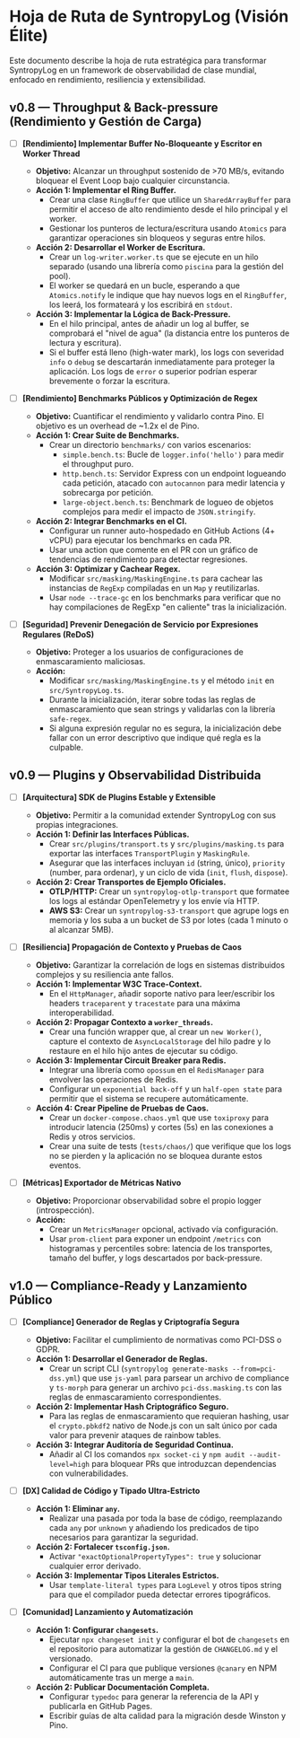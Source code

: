 # Hoja de Ruta de SyntropyLog (Visión Élite)

Este documento describe la hoja de ruta estratégica para transformar SyntropyLog en un framework de observabilidad de clase mundial, enfocado en rendimiento, resiliencia y extensibilidad.

## v0.8 — Throughput & Back-pressure (Rendimiento y Gestión de Carga)

- [ ] **[Rendimiento] Implementar Buffer No-Bloqueante y Escritor en Worker Thread**
  - **Objetivo:** Alcanzar un throughput sostenido de >70 MB/s, evitando bloquear el Event Loop bajo cualquier circunstancia.
  - **Acción 1: Implementar el Ring Buffer.**
    - Crear una clase `RingBuffer` que utilice un `SharedArrayBuffer` para permitir el acceso de alto rendimiento desde el hilo principal y el worker.
    - Gestionar los punteros de lectura/escritura usando `Atomics` para garantizar operaciones sin bloqueos y seguras entre hilos.
  - **Acción 2: Desarrollar el Worker de Escritura.**
    - Crear un `log-writer.worker.ts` que se ejecute en un hilo separado (usando una librería como `piscina` para la gestión del pool).
    - El worker se quedará en un bucle, esperando a que `Atomics.notify` le indique que hay nuevos logs en el `RingBuffer`, los leerá, los formateará y los escribirá en `stdout`.
  - **Acción 3: Implementar la Lógica de Back-Pressure.**
    - En el hilo principal, antes de añadir un log al buffer, se comprobará el "nivel de agua" (la distancia entre los punteros de lectura y escritura).
    - Si el buffer está lleno (high-water mark), los logs con severidad `info` o `debug` se descartarán inmediatamente para proteger la aplicación. Los logs de `error` o superior podrían esperar brevemente o forzar la escritura.

- [ ] **[Rendimiento] Benchmarks Públicos y Optimización de Regex**
  - **Objetivo:** Cuantificar el rendimiento y validarlo contra Pino. El objetivo es un overhead de ~1.2x el de Pino.
  - **Acción 1: Crear Suite de Benchmarks.**
    - Crear un directorio `benchmarks/` con varios escenarios:
      - `simple.bench.ts`: Bucle de `logger.info('hello')` para medir el throughput puro.
      - `http.bench.ts`: Servidor Express con un endpoint logueando cada petición, atacado con `autocannon` para medir latencia y sobrecarga por petición.
      - `large-object.bench.ts`: Benchmark de logueo de objetos complejos para medir el impacto de `JSON.stringify`.
  - **Acción 2: Integrar Benchmarks en el CI.**
    - Configurar un runner auto-hospedado en GitHub Actions (4+ vCPU) para ejecutar los benchmarks en cada PR.
    - Usar una action que comente en el PR con un gráfico de tendencias de rendimiento para detectar regresiones.
  - **Acción 3: Optimizar y Cachear Regex.**
    - Modificar `src/masking/MaskingEngine.ts` para cachear las instancias de `RegExp` compiladas en un `Map` y reutilizarlas.
    - Usar `node --trace-gc` en los benchmarks para verificar que no hay compilaciones de RegExp "en caliente" tras la inicialización.

- [ ] **[Seguridad] Prevenir Denegación de Servicio por Expresiones Regulares (ReDoS)**
  - **Objetivo:** Proteger a los usuarios de configuraciones de enmascaramiento maliciosas.
  - **Acción:**
    - Modificar `src/masking/MaskingEngine.ts` y el método `init` en `src/SyntropyLog.ts`.
    - Durante la inicialización, iterar sobre todas las reglas de enmascaramiento que sean strings y validarlas con la librería `safe-regex`.
    - Si alguna expresión regular no es segura, la inicialización debe fallar con un error descriptivo que indique qué regla es la culpable.

## v0.9 — Plugins y Observabilidad Distribuida

- [ ] **[Arquitectura] SDK de Plugins Estable y Extensible**
  - **Objetivo:** Permitir a la comunidad extender SyntropyLog con sus propias integraciones.
  - **Acción 1: Definir las Interfaces Públicas.**
    - Crear `src/plugins/transport.ts` y `src/plugins/masking.ts` para exportar las interfaces `TransportPlugin` y `MaskingRule`.
    - Asegurar que las interfaces incluyan `id` (string, único), `priority` (number, para ordenar), y un ciclo de vida (`init`, `flush`, `dispose`).
  - **Acción 2: Crear Transportes de Ejemplo Oficiales.**
    - **OTLP/HTTP:** Crear un `syntropylog-otlp-transport` que formatee los logs al estándar OpenTelemetry y los envíe vía HTTP.
    - **AWS S3:** Crear un `syntropylog-s3-transport` que agrupe logs en memoria y los suba a un bucket de S3 por lotes (cada 1 minuto o al alcanzar 5MB).

- [ ] **[Resiliencia] Propagación de Contexto y Pruebas de Caos**
  - **Objetivo:** Garantizar la correlación de logs en sistemas distribuidos complejos y su resiliencia ante fallos.
  - **Acción 1: Implementar W3C Trace-Context.**
    - En el `HttpManager`, añadir soporte nativo para leer/escribir los headers `traceparent` y `tracestate` para una máxima interoperabilidad.
  - **Acción 2: Propagar Contexto a `worker_threads`.**
    - Crear una función wrapper que, al crear un `new Worker()`, capture el contexto de `AsyncLocalStorage` del hilo padre y lo restaure en el hilo hijo antes de ejecutar su código.
  - **Acción 3: Implementar Circuit Breaker para Redis.**
    - Integrar una librería como `opossum` en el `RedisManager` para envolver las operaciones de Redis.
    - Configurar un `exponential back-off` y un `half-open state` para permitir que el sistema se recupere automáticamente.
  - **Acción 4: Crear Pipeline de Pruebas de Caos.**
    - Crear un `docker-compose.chaos.yml` que use `toxiproxy` para introducir latencia (250ms) y cortes (5s) en las conexiones a Redis y otros servicios.
    - Crear una suite de tests (`tests/chaos/`) que verifique que los logs no se pierden y la aplicación no se bloquea durante estos eventos.

- [ ] **[Métricas] Exportador de Métricas Nativo**
  - **Objetivo:** Proporcionar observabilidad sobre el propio logger (introspección).
  - **Acción:**
    - Crear un `MetricsManager` opcional, activado vía configuración.
    - Usar `prom-client` para exponer un endpoint `/metrics` con histogramas y percentiles sobre: latencia de los transportes, tamaño del buffer, y logs descartados por back-pressure.

## v1.0 — Compliance-Ready y Lanzamiento Público

- [ ] **[Compliance] Generador de Reglas y Criptografía Segura**
  - **Objetivo:** Facilitar el cumplimiento de normativas como PCI-DSS o GDPR.
  - **Acción 1: Desarrollar el Generador de Reglas.**
    - Crear un script CLI (`syntropylog generate-masks --from=pci-dss.yml`) que use `js-yaml` para parsear un archivo de compliance y `ts-morph` para generar un archivo `pci-dss.masking.ts` con las reglas de enmascaramiento correspondientes.
  - **Acción 2: Implementar Hash Criptográfico Seguro.**
    - Para las reglas de enmascaramiento que requieran hashing, usar el `crypto.pbkdf2` nativo de Node.js con un salt único por cada valor para prevenir ataques de rainbow tables.
  - **Acción 3: Integrar Auditoría de Seguridad Continua.**
    - Añadir al CI los comandos `npx socket-ci` y `npm audit --audit-level=high` para bloquear PRs que introduzcan dependencias con vulnerabilidades.

- [ ] **[DX] Calidad de Código y Tipado Ultra-Estricto**
  - **Acción 1: Eliminar `any`.**
    - Realizar una pasada por toda la base de código, reemplazando cada `any` por `unknown` y añadiendo los predicados de tipo necesarios para garantizar la seguridad.
  - **Acción 2: Fortalecer `tsconfig.json`.**
    - Activar `"exactOptionalPropertyTypes": true` y solucionar cualquier error derivado.
  - **Acción 3: Implementar Tipos Literales Estrictos.**
    - Usar `template-literal types` para `LogLevel` y otros tipos string para que el compilador pueda detectar errores tipográficos.

- [ ] **[Comunidad] Lanzamiento y Automatización**
  - **Acción 1: Configurar `changesets`.**
    - Ejecutar `npx changeset init` y configurar el bot de `changesets` en el repositorio para automatizar la gestión de `CHANGELOG.md` y el versionado.
    - Configurar el CI para que publique versiones `@canary` en NPM automáticamente tras un merge a `main`.
  - **Acción 2: Publicar Documentación Completa.**
    - Configurar `typedoc` para generar la referencia de la API y publicarla en GitHub Pages.
    - Escribir guías de alta calidad para la migración desde Winston y Pino. 